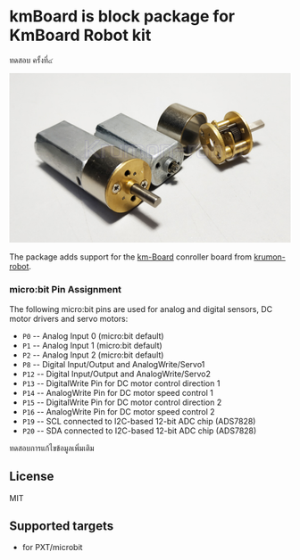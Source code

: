 # kmBoard is block package for KmBoard Robot kit
ทดสอบ ครั้งที่๔

![km-Board](https://raw.githubusercontent.com/matrixserver/kmbit/master/icon.png)  

The package adds support for the [km-Board](http://krumon-robot.com) conroller board from [krumon-robot](http://krumon-robot.com).

### micro:bit Pin Assignment

The following micro:bit pins are used for analog and digital sensors, DC motor drivers and servo motors:

* ``P0`` -- Analog Input 0 (micro:bit default)
* ``P1`` -- Analog Input 1 (micro:bit default)
* ``P2`` -- Analog Input 2 (micro:bit default)
* ``P8`` -- Digital Input/Output and AnalogWrite/Servo1
* ``P12`` -- Digital Input/Output and AnalogWrite/Servo2
* ``P13`` -- DigitalWrite Pin for DC motor control direction 1
* ``P14`` -- AnalogWrite Pin for DC motor speed control 1
* ``P15`` -- DigitalWrite Pin for DC motor control direction 2
* ``P16`` -- AnalogWrite Pin for DC motor speed control 2
* ``P19`` -- SCL connected to I2C-based 12-bit ADC chip (ADS7828)
* ``P20`` -- SDA connected to I2C-based 12-bit ADC chip (ADS7828)

ทดสอบการแก้ไขข้อมูลเพิ่มเติม 



## License

MIT

## Supported targets

* for PXT/microbit

